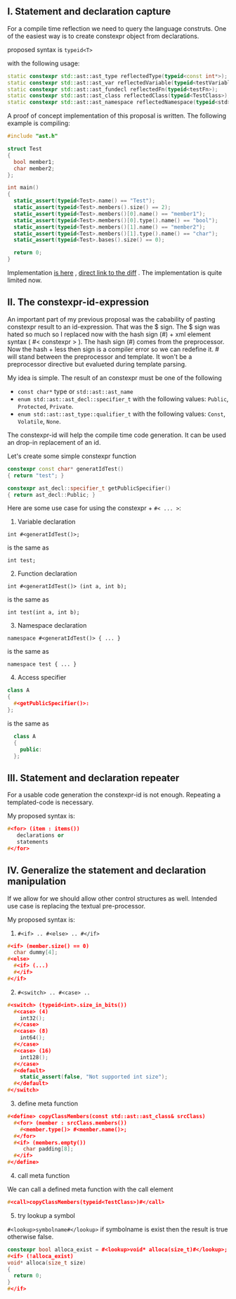 ## I. Statement and declaration capture

For a compile time reflection we need to query the language construts. One of the easiest way is to create constexpr object from declarations.

proposed syntax is `typeid<T>`

with the following usage:

```C++
static constexpr std::ast::ast_type reflectedType(typeid<const int*>);
static constexpr std::ast::ast_var reflectedVariable(typeid<testVariable>);
static constexpr std::ast::ast_fundecl reflectedFn(typeid<testFn>);
static constexpr std::ast::ast_class reflectedClass(typeid<TestClass>);
static constexpr std::ast::ast_namespace reflectedNamespace(typeid<std>);
```

A proof of concept implementation of this proposal is written. The following example is compiling:

```C++
#include "ast.h"

struct Test
{
  bool member1;
  char member2;
};

int main()
{
  static_assert(typeid<Test>.name() == "Test");
  static_assert(typeid<Test>.members().size() == 2);
  static_assert(typeid<Test>.members()[0].name() == "member1");
  static_assert(typeid<Test>.members()[0].type().name() == "bool");
  static_assert(typeid<Test>.members()[1].name() == "member2");
  static_assert(typeid<Test>.members()[1].type().name() == "char");
  static_assert(typeid<Test>.bases().size() == 0);

  return 0;
}
```
Implementation [is here](https://github.com/hun-nemethpeter/clang/tree/typid_ast)
, [direct link to the diff](https://github.com/llvm-mirror/clang/compare/master...hun-nemethpeter:typid_ast) .
The implementation is quite limited now.

## II. The constexpr-id-expression

  An important part of my previous proposal was the cabability of pasting constexpr result to an id-expression. That was the $ sign. The $ sign was hated so much so I replaced now with the hash sign (#) + xml element syntax ( #< constexpr > ). The hash sign (#) comes from the preprocessor. Now the hash + less then sign is a compiler error so we can redefine it. #<element> will stand between the preprocessor and template. It won't be a preprocessor directive but evalueted during template parsing.

  My idea is simple. The result of an constexpr must be one of the following

  - `const char*` type or `std::ast::ast_name`
  - `enum std::ast::ast_decl::specifier_t` with the following values: `Public`, `Protected`, `Private`.
  - `enum std::ast::ast_type::qualifier_t` with the following values: `Const`, `Volatile`, `None`.

The constexpr-id will help the compile time code generation. It can be used an drop-in replacement of an id.

Let's create some simple constexpr function

```C++
constexpr const char* generatIdTest()
{ return "test"; }

constexpr ast_decl::specifier_t getPublicSpecifier()
{ return ast_decl::Public; }
```

Here are some use case for using the constexpr + `#< ... >`:

1. Variable declaration
  
  `int #<generatIdTest()>;`
  
  is the same as
  
  `int test;`
  
2. Function declaration
  
  `int #<generatIdTest()> (int a, int b);`
  
  is the same as
  
  `int test(int a, int b);`
  
3. Namespace declaration
  
  `namespace #<generatIdTest()> { ... }`
  
  is the same as
  
  `namespace test { ... }`
  
4. Access specifier

  ```C++
  class A
  {
    #<getPublicSpecifier()>:
  };
  ```
  
  is the same as

```C++
  class A
  {
    public:
  };
  ```


## III. Statement and declaration repeater

For a usable code generation the constexpr-id is not enough. Repeating a templated-code is necessary.

My proposed syntax is:
  ```C++
  #<for> (item : items())
     declarations or
     statements
  #</for>
  ```

## IV. Generalize the statement and declaration manipulation

If we allow for we should allow other control structures as well. Intended use case is replacing the textual pre-processor.

My proposed syntax is:

1. `#<if> .. #<else> .. #</if>`
  ```C++
  #<if> (member.size() == 0)
    char dummy[4];
  #<else>
    #<if> (...)
    #</if>
  #</if>
  ```

2. `#<switch> .. #<case> ..`
  ```C++
  #<switch> (typeid<int>.size_in_bits())
    #<case> (4)
      int32();
    #</case>
    #<case> (8)
      int64();
    #</case>
    #<case> (16)
      int128();
    #</case>
    #<default>
      static_assert(false, "Not supported int size");
    #</default>
  #</switch>
  ```

3. define meta function
  ```C++
  #<define> copyClassMembers(const std::ast::ast_class& srcClass)
    #<for> (member : srcClass.members())
      #<member.type()> #<member.name()>;
    #</for>
    #<if> (members.empty())
       char padding[8];
    #</if>
  #</define>
  ```

4. call meta function

  We can call a defined meta function with the call element
  ```C++
  #<call>copyClassMembers(typeid<TestClass>)#</call>
  ```

5. try lookup a symbol

  `#<lookup>symbolname#</lookup>`
  if symbolname is exist then the result is true otherwise false.

  ```C++
  constexpr bool alloca_exist = #<lookup>void* alloca(size_t)#</lookup>;
  #<if> (!alloca_exist)
  void* alloca(size_t size)
  {
    return 0;
  }
  #</if>
  ```
